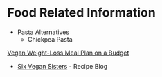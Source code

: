 # Food Related Information

- Pasta Alternatives
  - Chickpea Pasta

[Vegan Weight-Loss Meal Plan on a Budget](http://www.eatingwell.com/article/291272/vegan-weight-loss-meal-plan-on-a-budget/)

- [Six Vegan Sisters](https://www.sixvegansisters.com) - Recipe Blog
